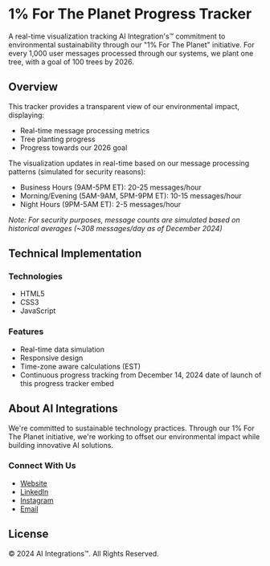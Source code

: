 # 1% For The Planet Progress Tracker

A real-time visualization tracking AI Integration's™ commitment to environmental sustainability through our "1% For The Planet" initiative. For every 1,000 user messages processed through our systems, we plant one tree, with a goal of 100 trees by 2026.

## Overview

This tracker provides a transparent view of our environmental impact, displaying:
- Real-time message processing metrics
- Tree planting progress
- Progress towards our 2026 goal

The visualization updates in real-time based on our message processing patterns (simulated for security reasons):

- Business Hours (9AM-5PM ET): 20-25 messages/hour
- Morning/Evening (5AM-9AM, 5PM-9PM ET): 10-15 messages/hour
- Night Hours (9PM-5AM ET): 2-5 messages/hour

*Note: For security purposes, message counts are simulated based on historical averages (~308 messages/day as of December 2024)*

## Technical Implementation

### Technologies
- HTML5
- CSS3
- JavaScript

### Features
- Real-time data simulation
- Responsive design
- Time-zone aware calculations (EST)
- Continuous progress tracking from December 14, 2024 date of launch of this progress tracker embed

## About AI Integrations

We're committed to sustainable technology practices. Through our 1% For The Planet initiative, we're working to offset our environmental impact while building innovative AI solutions.

### Connect With Us
- [Website](https://aiintegrations.tech)
- [LinkedIn](https://www.linkedin.com/company/ai-integrations/)
- [Instagram](https://www.instagram.com/aiintegrations.tech/)
- [Email](mailto:spencer@aiintegrations.tech)

## License
© 2024 AI Integrations™. All Rights Reserved.
